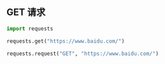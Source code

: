 ## GET 请求
```python
import requests

requests.get("https://www.baidu.com/")

requests.request("GET", "https://www.baidu.com/")
```